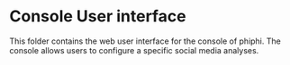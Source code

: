 # Console User interface

This folder contains the web user interface for the console of phiphi. The console allows users
to configure a specific social media analyses.
